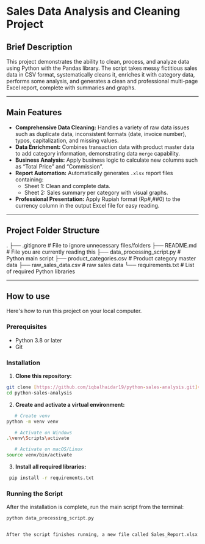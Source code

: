 # Sales Data Analysis and Cleaning Project

## Brief Description

This project demonstrates the ability to clean, process, and analyze data using Python with the Pandas library. The script takes messy fictitious sales data in CSV format, systematically cleans it, enriches it with category data, performs some analysis, and generates a clean and professional multi-page Excel report, complete with summaries and graphs.

---

## Main Features

- **Comprehensive Data Cleaning:** Handles a variety of raw data issues such as duplicate data, inconsistent formats (date, invoice number), typos, capitalization, and missing values.
- **Data Enrichment:** Combines transaction data with product master data to add category information, demonstrating data `merge` capability.
- **Business Analysis:** Apply business logic to calculate new columns such as “Total Price” and “Commission”.
- **Report Automation:** Automatically generates `.xlsx` report files containing:
  - Sheet 1: Clean and complete data.
  - Sheet 2: Sales summary per category with visual graphs.
- **Professional Presentation:** Apply Rupiah format (Rp#,##0) to the currency column in the output Excel file for easy reading.

---

## Project Folder Structure

.
├── .gitignore                          # File to ignore unnecessary files/folders
├── README.md                           # File you are currently reading this
├── data_processing_script.py           # Python main script
├── product_categories.csv              # Product category master data
├── raw_sales_data.csv                  # raw sales data
└── requirements.txt                    # List of required Python libraries

---

## How to use

Here's how to run this project on your local computer.

### Prerequisites

- Python 3.8 or later
- Git

### Installation

1.  **Clone this repository:**
 ```bash
 git clone [https://github.com/iqbalhaidar19/python-sales-analysis.git](https://github.com/iqbalhaidar19/python-sales-analysis.git)
 cd python-sales-analysis
 ```

2.  **Create and activate a virtual environment:**
 ```bash
    # Create venv
 python -m venv venv

    # Activate on Windows
.\venv\Scripts\activate

    # Activate on macOS/Linux
 source venv/bin/activate
 ```

3.  **Install all required libraries:**
```bash
 pip install -r requirements.txt
 ```

### Running the Script

After the installation is complete, run the main script from the terminal:
```bash
python data_processing_script.py


After the script finishes running, a new file called Sales_Report.xlsx will be created in the project folder. This file contains the final results of the data processing.
